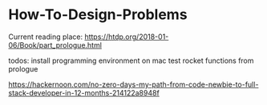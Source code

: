 # How-To-Design-Problems

Current reading place:
https://htdp.org/2018-01-06/Book/part_prologue.html

todos:
install programming environment on mac
test rocket functions from prologue

https://hackernoon.com/no-zero-days-my-path-from-code-newbie-to-full-stack-developer-in-12-months-214122a8948f

